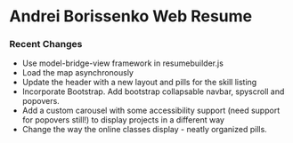 # Andrei Borissenko Web Resume

### Recent Changes

* Use model-bridge-view framework in resumebuilder.js
* Load the map asynchronously
* Update the header with a new layout and pills for the skill listing
* Incorporate Bootstrap. Add bootstrap collapsable navbar, spyscroll and popovers.
* Add a custom carousel with some accessibility support (need support for popovers
still!) to display projects in a different way
* Change the way the online classes display - neatly organized pills.